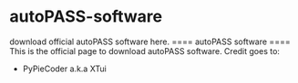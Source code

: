 # autoPASS-software
download official autoPASS software here.
==== autoPASS software ====
This is the official page to download autoPASS software.
Credit goes to:
- PyPieCoder a.k.a XTui
